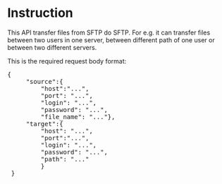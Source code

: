 # Instruction

This API transfer files from SFTP do SFTP. For e.g. it can transfer files between two users in one server,
 between different path of one user or between two different servers.


This is the required request body format: <br />
<pre>
{
     "source":{ 
         "host":"...", 
         "port": "...", 
         "login": "...", 
         "password": "...", 
         "file_name": "..."},
     "target":{ 
         "host": "...", 
         "port":"...", 
         "login": "...",
         "password": "...",
         "path": "..." 
         }
 }
</pre>
